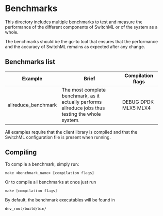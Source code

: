 # Benchmarks

This directory includes multiple benchmarks to test and measure the performance of the different components of SwitchML or of the system as a whole.

The benchmarks should be the go-to tool that ensures that the performance and the accuracy of SwitchML remains as expected after any change.

## Benchmarks list

| Example | Brief | Compilation flags |
|--|--|--|
| allreduce_benchmark | The most complete benchmark, as it actually performs allreduce jobs thus testing the whole system. | DEBUG DPDK MLX5 MLX4 |

All examples require that the client library is compiled and that the SwitchML configuration file is present when running.

## Compiling

To compile a benchmark, simply run:

    make <benchmark_name> [compilation flags]

Or to compile all benchmarks at once just run 

    make [compilation flags]

By default, the benchmark executables will be found in 

    dev_root/build/bin/

